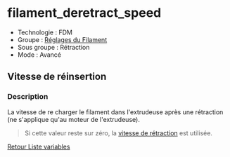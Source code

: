 # filament_deretract_speed

* Technologie : FDM
* Groupe : [Réglages du Filament](../filament_settings/filament_settings.md)
* Sous groupe : Rétraction
* Mode : Avancé

## Vitesse de réinsertion

### Description

La vitesse de re charger le filament dans l'extrudeuse après une rétraction (ne s'applique qu'au moteur de l'extrudeuse).

> Si cette valeur reste sur zéro, la [vitesse de rétraction](retract_speed.md) est utilisée.

[Retour Liste variables](variable_list.md)